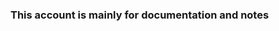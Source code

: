 ### This account is mainly for documentation and notes

<!---
manoharthakur-oss/manoharthakur-oss is a ✨ special ✨ repository because its `README.md` (this file) appears on your GitHub profile.
You can click the Preview link to take a look at your changes.
--->
